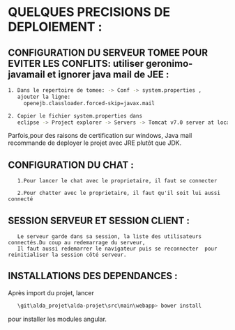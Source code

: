 # QUELQUES PRECISIONS DE DEPLOIEMENT :


## CONFIGURATION DU SERVEUR TOMEE POUR EVITER LES CONFLITS: utiliser geronimo-javamail et ignorer java mail de JEE :
~~~bash
1. Dans le repertoire de tomee: -> Conf -> system.properties , 
   ajouter la ligne:
     openejb.classloader.forced-skip=javax.mail

2. Copier le fichier system.properties dans 
   eclipse -> Project explorer -> Servers -> Tomcat v7.0 server at localhost-confg
~~~

Parfois,pour des raisons de certification sur windows, Java mail recommande de deployer le projet avec JRE plutôt que JDK.



## CONFIGURATION DU CHAT :
 
       1.Pour lancer le chat avec le proprietaire, il faut se connecter
  
       2.Pour chatter avec le proprietaire, il faut qu'il soit lui aussi connecté
  

## SESSION SERVEUR ET SESSION CLIENT :
 
       Le serveur garde dans sa session, la liste des utilisateurs connectés.Du coup au redemarrage du serveur,
       Il faut aussi redemarrer le navigateur puis se reconnecter  pour reinitialiser la session côté serveur.
  
## INSTALLATIONS DES DEPENDANCES  :
 
   Après import du projet, lancer 
   ~~~bash
      \git\alda_projet\alda-projet\src\main\webapp> bower install 
   ~~~
   pour installer les modules angular.
 
 

